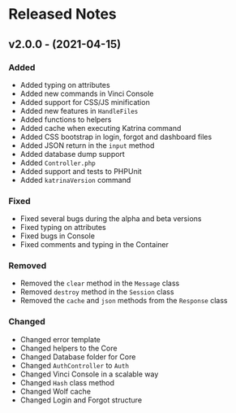 # Released Notes

## v2.0.0 - (2021-04-15)

### Added

- Added typing on attributes
- Added new commands in Vinci Console
- Added support for CSS/JS minification
- Added new features in `HandleFiles`
- Added functions to helpers
- Added cache when executing Katrina command
- Added CSS bootstrap in login, forgot and dashboard files
- Added JSON return in the `input` method
- Added database dump support 
- Added `Controller.php`
- Added support and tests to PHPUnit
- Added `katrinaVersion` command 

### Fixed

- Fixed several bugs during the alpha and beta versions
- Fixed typing on attributes
- Fixed bugs in Console
- Fixed comments and typing in the Container 

### Removed

- Removed the `clear` method in the `Message` class
- Removed `destroy` method in the `Session` class
- Removed the `cache` and `json` methods from the `Response` class

### Changed

- Changed error template
- Changed helpers to the Core
- Changed Database folder for Core
- Changed `AuthController` to `Auth`
- Changed Vinci Console in a scalable way
- Changed `Hash` class method
- Changed Wolf cache
- Changed Login and Forgot structure